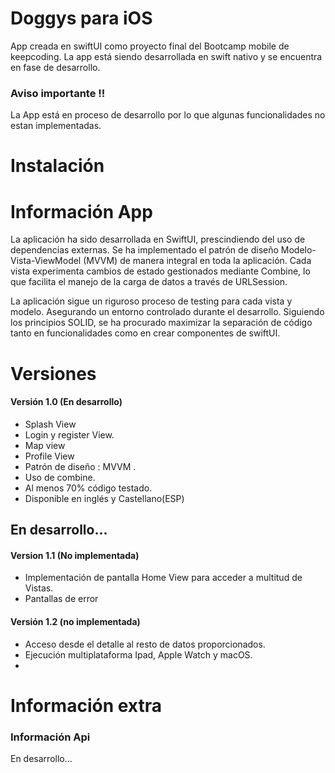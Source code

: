 # Doggys para iOS

App creada en swiftUI como proyecto final del Bootcamp mobile de keepcoding. 
La app está siendo desarrollada en swift nativo y se encuentra en fase de desarrollo.

### Aviso importante !!
 La App está en proceso de desarrollo por lo que algunas funcionalidades no estan implementadas.

# Instalación

# Información App

La aplicación ha sido desarrollada en SwiftUI, prescindiendo del uso de dependencias externas. Se ha implementado el patrón de diseño Modelo-Vista-ViewModel (MVVM) de manera integral en toda la aplicación. Cada vista experimenta cambios de estado gestionados mediante Combine, lo que facilita el manejo de la carga de datos a través de URLSession.

La aplicación sigue un riguroso proceso de testing para cada vista y modelo. Asegurando un entorno controlado durante el desarrollo.
Siguiendo los principios SOLID, se ha procurado maximizar la separación de código tanto en funcionalidades como en crear componentes de swiftUI.

# Versiones
#### Versión 1.0 (En desarrollo)
- Splash View
- Login y register View.
- Map view
- Profile View
- Patrón de diseño : MVVM .
- Uso de combine.
- Al menos 70% código testado.
- Disponible en inglés y Castellano(ESP)

## En desarrollo...
#### Version 1.1 (No implementada)
- Implementación de pantalla Home View para acceder a multitud de Vistas.
- Pantallas de error

#### Versión 1.2 (no implementada)
- Acceso desde el detalle al resto de datos proporcionados.
- Ejecución multiplataforma Ipad, Apple Watch y macOS.
- 
# Información extra
### Información Api
 En desarrollo...
